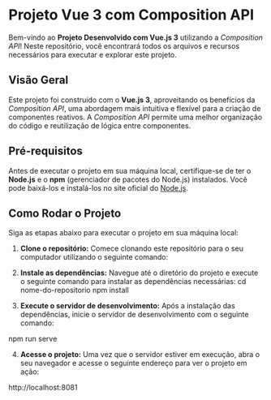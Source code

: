 # Projeto Vue 3 com Composition API

Bem-vindo ao **Projeto Desenvolvido com Vue.js 3** utilizando a *Composition API*! Neste repositório, você encontrará todos os arquivos e recursos necessários para executar e explorar este projeto.

## Visão Geral

Este projeto foi construído com o **Vue.js 3**, aproveitando os benefícios da *Composition API*, uma abordagem mais intuitiva e flexível para a criação de componentes reativos. A *Composition API* permite uma melhor organização do código e reutilização de lógica entre componentes.

## Pré-requisitos

Antes de executar o projeto em sua máquina local, certifique-se de ter o **Node.js** e o **npm** (gerenciador de pacotes do Node.js) instalados. Você pode baixá-los e instalá-los no site oficial do [Node.js](https://nodejs.org/).

## Como Rodar o Projeto

Siga as etapas abaixo para executar o projeto em sua máquina local:

1. **Clone o repositório:** Comece clonando este repositório para o seu computador utilizando o seguinte comando:


2. **Instale as dependências:** Navegue até o diretório do projeto e execute o seguinte comando para instalar as dependências necessárias:
cd nome-do-repositorio
npm install

3. **Execute o servidor de desenvolvimento:** Após a instalação das dependências, inicie o servidor de desenvolvimento com o seguinte comando:

npm run serve


4. **Acesse o projeto:** Uma vez que o servidor estiver em execução, abra o seu navegador e acesse o seguinte endereço para ver o projeto em ação:

http://localhost:8081

